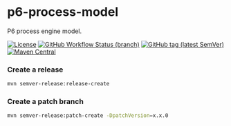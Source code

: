 # p6-process-model

P6 process engine model.

[![License](https://img.shields.io/github/license/p6-process/p6-process-model?style=for-the-badge&logo=apache)](https://www.apache.org/licenses/LICENSE-2.0)
[![GitHub Workflow Status (branch)](https://img.shields.io/github/workflow/status/p6-process/p6-process-model/build/master?logo=github&style=for-the-badge)](https://github.com/p6-process/p6-process-model/actions?query=workflow%3Abuild)
[![GitHub tag (latest SemVer)](https://img.shields.io/github/v/tag/p6-process/p6-process-model?logo=github&style=for-the-badge)](https://github.com/p6-process/p6-process-model/releases/latest)
[![Maven Central](https://img.shields.io/maven-central/v/org.lorislab.p6/p6-process-model?logo=java&style=for-the-badge)](https://maven-badges.herokuapp.com/maven-central/org.lorislab.p6/p6-process-model)

### Create a release

```bash
mvn semver-release:release-create
```

### Create a patch branch
```bash
mvn semver-release:patch-create -DpatchVersion=x.x.0
```
